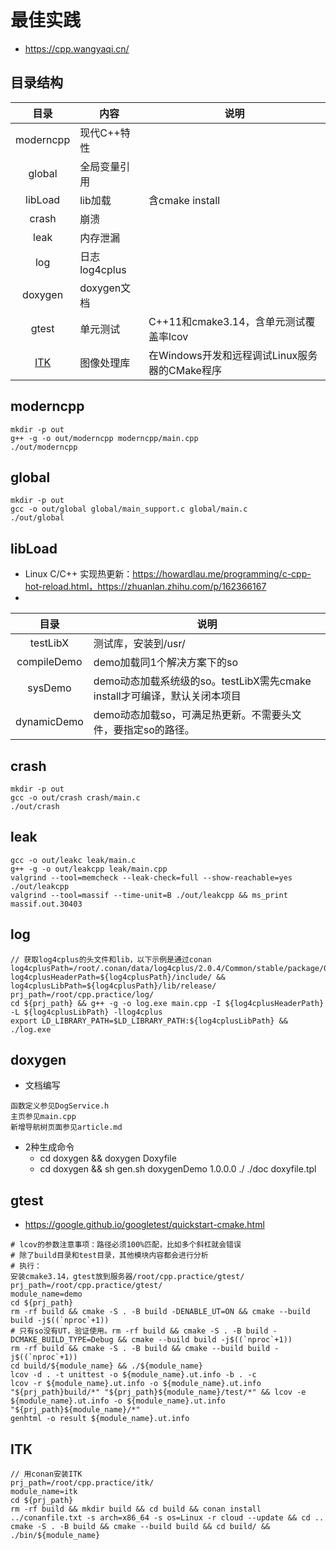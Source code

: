 # 最佳实践
* https://cpp.wangyaqi.cn/

## 目录结构
| 目录 | 内容 | 说明 |
| :----: | -- | -- |
| moderncpp | 现代C++特性 |  |
| global | 全局变量引用 |  |
| libLoad | lib加载 | 含cmake install |
| crash | 崩溃 |  |
| leak | 内存泄漏 |  |
| log | 日志log4cplus |  |
| doxygen | doxygen文档 |  |
| gtest | 单元测试 | C++11和cmake3.14，含单元测试覆盖率lcov |
| [ITK](https://tech.wangyaqi.cn/#/graphics/itk) | 图像处理库 | 在Windows开发和远程调试Linux服务器的CMake程序 |

## moderncpp
```
mkdir -p out
g++ -g -o out/moderncpp moderncpp/main.cpp
./out/moderncpp
```

## global
```
mkdir -p out
gcc -o out/global global/main_support.c global/main.c
./out/global
```

## libLoad
* Linux C/C++ 实现热更新：https://howardlau.me/programming/c-cpp-hot-reload.html，https://zhuanlan.zhihu.com/p/162366167
*
| 目录 | 说明 |
| :----: | -- |
| testLibX | 测试库，安装到/usr/ |
| compileDemo | demo加载同1个解决方案下的so |
| sysDemo | demo动态加载系统级的so。testLibX需先cmake install才可编译，默认关闭本项目 |
| dynamicDemo | demo动态加载so，可满足热更新。不需要头文件，要指定so的路径。 |

## crash
```
mkdir -p out
gcc -o out/crash crash/main.c
./out/crash
```

## leak
```
gcc -o out/leakc leak/main.c
g++ -g -o out/leakcpp leak/main.cpp
valgrind --tool=memcheck --leak-check=full --show-reachable=yes ./out/leakcpp
valgrind --tool=massif --time-unit=B ./out/leakcpp && ms_print massif.out.30403
```

## log
```
// 获取log4cplus的头文件和lib，以下示例是通过conan
log4cplusPath=/root/.conan/data/log4cplus/2.0.4/Common/stable/package/0ab9fcf606068d4347207cc29edd400ceccbc944/
log4cplusHeaderPath=${log4cplusPath}/include/ && log4cplusLibPath=${log4cplusPath}/lib/release/
prj_path=/root/cpp.practice/log/
cd ${prj_path} && g++ -g -o log.exe main.cpp -I ${log4cplusHeaderPath} -L ${log4cplusLibPath} -llog4cplus
export LD_LIBRARY_PATH=$LD_LIBRARY_PATH:${log4cplusLibPath} && ./log.exe
```

## doxygen
* 文档编写
```
函数定义参见DogService.h
主页参见main.cpp
新增导航树页面参见article.md
```
* 2种生成命令
  * cd doxygen && doxygen Doxyfile
  * cd doxygen && sh gen.sh doxygenDemo 1.0.0.0 ./ ./doc doxyfile.tpl

## gtest
* https://google.github.io/googletest/quickstart-cmake.html

```
# lcov的参数注意事项：路径必须100%匹配，比如多个斜杠就会错误
# 除了build目录和test目录，其他模块内容都会进行分析
# 执行：
安装cmake3.14，gtest放到服务器/root/cpp.practice/gtest/
prj_path=/root/cpp.practice/gtest/
module_name=demo
cd ${prj_path}
rm -rf build && cmake -S . -B build -DENABLE_UT=ON && cmake --build build -j$((`nproc`+1))
# 只有so没有UT，验证使用。rm -rf build && cmake -S . -B build -DCMAKE_BUILD_TYPE=Debug && cmake --build build -j$((`nproc`+1))
rm -rf build && cmake -S . -B build && cmake --build build -j$((`nproc`+1))
cd build/${module_name} && ./${module_name}
lcov -d . -t unittest -o ${module_name}.ut.info -b . -c
lcov -r ${module_name}.ut.info -o ${module_name}.ut.info "${prj_path}build/*" "${prj_path}${module_name}/test/*" && lcov -e ${module_name}.ut.info -o ${module_name}.ut.info "${prj_path}${module_name}/*"
genhtml -o result ${module_name}.ut.info
```

## ITK
```
// 用conan安装ITK
prj_path=/root/cpp.practice/itk/
module_name=itk
cd ${prj_path}
rm -rf build && mkdir build && cd build && conan install ../conanfile.txt -s arch=x86_64 -s os=Linux -r cloud --update && cd ..
cmake -S . -B build && cmake --build build && cd build/ && ./bin/${module_name}
```
